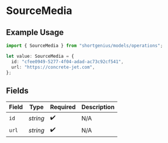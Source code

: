# SourceMedia

## Example Usage

```typescript
import { SourceMedia } from "shortgenius/models/operations";

let value: SourceMedia = {
  id: "cfee0949-5277-4f04-adad-ac73c92cf541",
  url: "https://concrete-jet.com",
};
```

## Fields

| Field              | Type               | Required           | Description        |
| ------------------ | ------------------ | ------------------ | ------------------ |
| `id`               | *string*           | :heavy_check_mark: | N/A                |
| `url`              | *string*           | :heavy_check_mark: | N/A                |